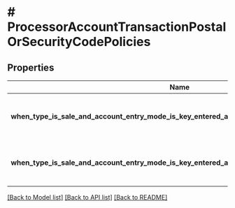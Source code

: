 # # ProcessorAccountTransactionPostalOrSecurityCodePolicies

## Properties

Name | Type | Description | Notes
------------ | ------------- | ------------- | -------------
**when_type_is_sale_and_account_entry_mode_is_key_entered_and_is_card_present_is_true_policy** | [**FieldPolicy**](FieldPolicy.md) | Field policy when type is &#39;sale&#39; and deviceInteraction.accountEntryMode is &#39;keyEntered&#39; and deviceInteraction.isCardPresent is &#39;true&#39; | [optional]
**when_type_is_sale_and_account_entry_mode_is_key_entered_and_is_card_present_is_false_policy** | [**FieldPolicy**](FieldPolicy.md) | Field policy when type is &#39;sale&#39; and deviceInteraction.accountEntryMode is &#39;keyEntered&#39; and deviceInteraction.isCardPresent is &#39;false&#39; | [optional]

[[Back to Model list]](../../README.md#models) [[Back to API list]](../../README.md#endpoints) [[Back to README]](../../README.md)
